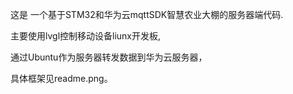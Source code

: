 这是 一个基于STM32和华为云mqttSDK智慧农业大棚的服务器端代码.

主要使用lvgl控制移动设备liunx开发板,

通过Ubuntu作为服务器转发数据到华为云服务器，

具体框架见readme.png。
